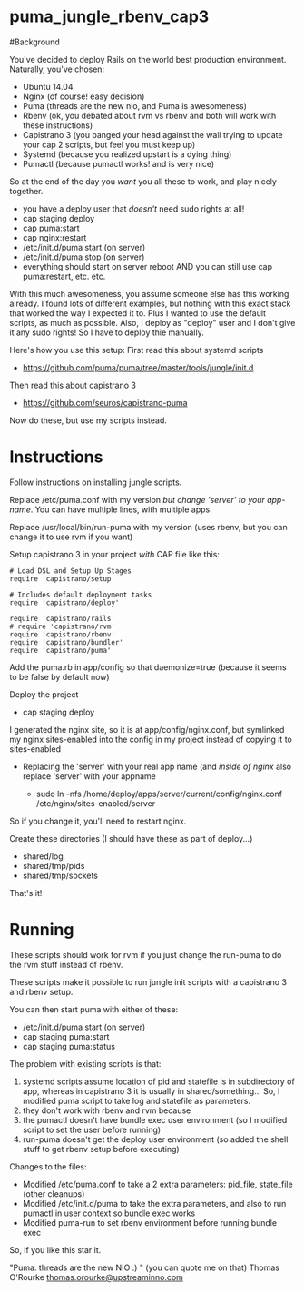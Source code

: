 puma_jungle_rbenv_cap3
======================

#Background

You've decided to deploy Rails on the world best production environment. Naturally, you've chosen:

* Ubuntu 14.04
* Nginx (of course! easy decision)
* Puma (threads are the new nio, and Puma is awesomeness)
* Rbenv (ok, you debated about rvm vs rbenv and both will work with these instructions)
* Capistrano 3 (you banged your head against the wall trying to update your cap 2 scripts, but feel you must keep up)
* Systemd (because you realized upstart is a dying thing)
* Pumactl (because pumactl works! and is very nice)

So at the end of the day you *want* you all these to work, and play nicely together.

- you have a deploy user that *doesn't* need sudo rights at all!
- cap staging deploy
- cap puma:start
- cap nginx:restart
- /etc/init.d/puma start (on server)
- /etc/init.d/puma stop (on server)
- everything should start on server reboot AND you can still use cap puma:restart, etc.
etc.

With this much awesomeness, you assume someone else has this working already. I found lots of different examples, but nothing with this exact stack that worked the way I expected it to. Plus I wanted to use the default scripts, as much as possible.
Also, I deploy as "deploy" user and I don't give it any sudo rights! So I have to deploy thie manually.

Here's how you use this setup:
First read this about systemd scripts

* https://github.com/puma/puma/tree/master/tools/jungle/init.d

Then read this about capistrano 3

* https://github.com/seuros/capistrano-puma

Now do these, but use my scripts instead.

# Instructions

Follow instructions on installing jungle scripts.

Replace /etc/puma.conf with my version *but change 'server' to your app-name*. You can have multiple lines, with multiple apps.

Replace /usr/local/bin/run-puma with my version (uses rbenv, but you can change it to use rvm if you want)

Setup capistrano 3 in your project *with* CAP file like this:
```
# Load DSL and Setup Up Stages
require 'capistrano/setup'

# Includes default deployment tasks
require 'capistrano/deploy'

require 'capistrano/rails'
# require 'capistrano/rvm'
require 'capistrano/rbenv'
require 'capistrano/bundler'
require 'capistrano/puma'
```

Add the puma.rb in app/config so that daemonize=true (because it seems to be false by default now)

Deploy the project

* cap staging deploy

I generated the nginx site, so it is at app/config/nginx.conf, but symlinked my nginx sites-enabled into the config in my project instead of copying it to sites-enabled
* Replacing the 'server' with your real app name (and *inside of nginx* also replace 'server' with your appname

  * sudo ln -nfs /home/deploy/apps/server/current/config/nginx.conf /etc/nginx/sites-enabled/server

So if you change it, you'll need to restart nginx.


Create these directories (I should have these as part of deploy...)
* shared/log
* shared/tmp/pids
* shared/tmp/sockets


That's it!


# Running

These scripts should work for rvm if you just change the run-puma to do the rvm stuff instead of rbenv.

These scripts make it possible to run jungle init scripts with a capistrano 3 and rbenv setup.

You can then start puma with either of these:

* /etc/init.d/puma start (on server)
* cap staging puma:start
* cap staging puma:status


The problem with existing scripts is that:

1. systemd scripts assume location of pid and statefile is in subdirectory of app, whereas in capistrano 3 it is usually in shared/something... So, I modified puma script to take log and statefile as parameters.
2. they don't work with rbenv and rvm because
  1. the pumactl doesn't have bundle exec user environment (so I modified script to set the user before running)
  2. run-puma doesn't get the deploy user environment (so added the shell stuff to get rbenv setup before executing)


Changes to the files:

* Modified /etc/puma.conf to take a 2 extra parameters: pid_file, state_file (other cleanups)
* Modified /etc/init.d/puma to take the extra parameters, and also to run pumactl in user context so bundle exec works
* Modified puma-run to set rbenv environment before running bundle exec

So, if you like this star it.

"Puma: threads are the new NIO :) " (you can quote me on that)
Thomas O'Rourke
<thomas.orourke@upstreaminno.com>
